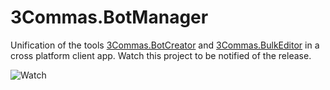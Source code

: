 # 3Commas.BotManager
Unification of the tools [3Commas.BotCreator](https://github.com/MarcDrexler/3Commas.BotCreator) and [3Commas.BulkEditor](https://github.com/MarcDrexler/3Commas.BulkEditor) in a cross platform client app.
Watch this project to be notified of the release.


![Watch](https://docs.github.com/assets/images/help/repository/repo-actions-watch.png)
